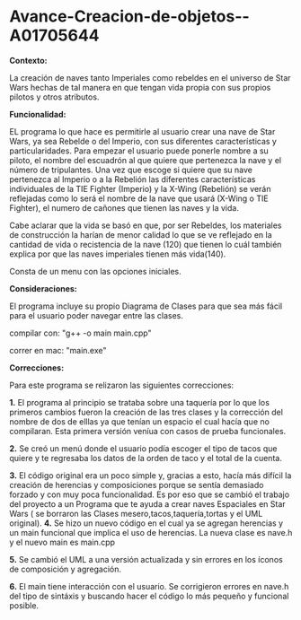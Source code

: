 # Avance-Creacion-de-objetos--A01705644

**Contexto:**

La creación de naves tanto Imperiales como rebeldes en el universo de Star Wars hechas de tal manera en que tengan vida propia con sus propios pilotos y otros atributos.


**Funcionalidad:**

EL programa lo que hace es permitirle al usuario crear una nave de Star Wars, ya sea Rebelde o del Imperio, con sus diferentes características y particularidades. Para empezar el usuario puede ponerle nombre a su piloto, el nombre del escuadrón al que quiere que pertenezca la nave y el número de tripulantes. Una vez que escoge si quiere que su nave pertenezca al Imperio o a la Rebelión las diferentes características individuales de la TIE Fighter (Imperio) y la X-Wing (Rebelión) se verán reflejadas como lo será el nombre de la nave que usará (X-Wing o TIE Fighter), el numero de cañones que tienen las naves y la vida.

Cabe aclarar que la vida se basó en que, por ser Rebeldes, los materiales de construcción la harían de menor calidad lo que se ve reflejado en la cantidad de vida o recistencia de la nave (120) que tienen lo cuál también explica por que las naves imperiales tienen más vida(140).

Consta de un menu con las opciones iniciales.

**Consideraciones:**

El programa incluye su propio Diagrama de Clases para que sea más fácil para el usuario poder navegar entre las clases.

compilar con: "g++ -o main main.cpp"

correr en mac: "main.exe"

**Correcciones:**

Para este programa se relizaron las siguientes correcciones:

**1.** El programa al principio se trataba sobre una taquería por lo que los primeros cambios fueron la creación de las tres clases y la corrección del nombre de dos de elllas ya que tenían un espacio el cual hacía que no compilaran. Esta primera versión veníua con casos de prueba funcionales.

**2.** Se creó un menú donde el usuario podía escoger el tipo de tacos que quiere y te regresaba los datos de la orden de taco y el total de la cuenta.

**3.** El código original era un poco simple y, gracias a esto, hacía más difícil la creación de herencias y composiciones porque se sentía demasiado forzado y con muy poca funcionalidad. Es por eso que se cambió el trabajo del proyecto a un Programa que te ayuda a crear naves Espaciales en Star Wars ( se borraron las Clases mesero,tacos,taquería,tortas y el UML original).
**4.** Se hizo un nuevo código en el cual ya se agregan herencias y un main funcional que implica el uso de herencias. La nueva clase es nave.h y el nuevo main es main.cpp

**5.** Se cambió el UML a una versión actualizada y sin errores en los íconos de composición y agregación.

**6.** El main tiene interacción con el usuario. Se corrigieron errores en nave.h del tipo de sintáxis y buscando hacer el código lo más pequeño y funcional posible.
